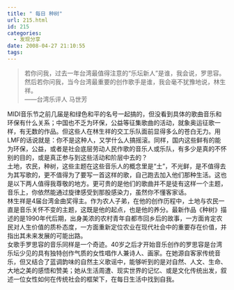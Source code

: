 ```yaml
---
title: " 每日 种树"
url: 215.html
id: 215
categories:
  - 发现分享
date: 2008-04-27 21:10:55
tags:
---
```


> 若你问我，过去一年台湾最值得注意的“乐坛新人”是谁，我会说，罗思容。  
> 然后若你问我，当今台湾最重要的创作歌手是谁，我会毫不犹豫地说，林生祥。  
> ——台湾乐评人 马世芳

  
MIDI音乐节之前几届是和绿色和平的名号一起搞的，但没看到具体的歌曲音乐和环保有什么关系；中国也不乏为环保，公益等征集歌曲的活动，就象奥运征歌一样，有无数的作品。但这些人在林生祥的交工乐队面前显得多么的苍白无力。用LMF的话说就是：你不是这种人，又学什么人搞摇滚。同样，国内这些鲜有的能为环保，公益，或者是社会底层劳动人民作歌的音乐人或乐队，有多少是真的不怀别的目的，或是真正参与到这些活动和阶层中去的？  
土地，农民，种树，这些主题在这些音乐人的概念里是“土”，不光鲜，是不值得去为其写歌的，更不值得为了要写一首这样的歌，自己跑去加入他们那种生活。这也是以下两人值得我尊敬的地方。更可贵的是他们的歌曲并不是徒有这样一个主题，音乐上，你依然能通过旋律感受到那股感染力，虽然你不懂客家话。  
林生祥是4届台湾金曲奖得主。作为农人子弟，在他的创作历程中，土地与农民一直是音乐关怀不变的主题，这既是他的起点，也是他的养分。最新作品《种树》描述的是1990年代后期，出身美浓的农村青年自都市回乡后的故事，一方面肯定农民对人生价值的质朴态度，一方面重新定位农业在现代社会中的重要存在价值，并指出其未来发展的可能出路。  
女歌手罗思容的音乐同样是一个奇迹。40岁之后才开始音乐创作的罗思容是台湾乐坛少见的具有独特创作气质的女性唱作人兼诗人、画家。在她源自客家传统音乐，但又结合了蓝调韵味的自然主义歌谣中，能够听到的是对自然、人文、生命、大地之美的感悟和赞美；她从生活周遭、现实世界的记忆、或是文化传统出发，叙述一位女性如何在传统社会的框架下，在每日生活中找到自我。